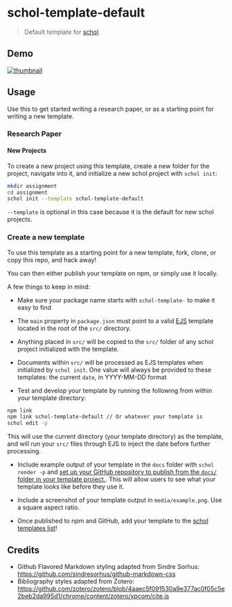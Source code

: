 # schol-template-default

> Default template for [schol](https://github.com/schol-js/schol).

## Demo

[![thumbnail](https://github.com/schol-js/schol-template-default/media/example.png?size=200)](https://schol-js.github.io/schol-template-default)

## Usage

Use this to get started writing a research paper, or as a starting point for writing a new template.

### Research Paper

#### New Projects

To create a new project using this template, create a new folder for the project, navigate into it, and initialize a new schol project with `schol init`:

```sh
mkdir assignment
cd assignment
schol init --template schol-template-default
```

`--template` is optional in this case because it is the default for new schol projects.

### Create a new template

To use this template as a starting point for a new template, fork, clone, or copy this repo, and hack away!

You can then either publish your template on npm, or simply use it locally.

A few things to keep in mind:

 - Make sure your package name starts with `schol-template-` to make it easy to find

 - The `main` property in `package.json` must point to a valid [EJS](http://ejs.co/) template located in the root of the `src/` directory.

 - Anything placed in `src/` will be copied to the `src/` folder of any schol project initialized with the template.

 - Documents within `src/` will be processed as EJS templates when initialized by `schol init`. One value will always be provided to these templates: the current `date`, in YYYY-MM-DD format

 - Test and develop your template by running the following from within your template directory:

  ```sh
  npm link
  npm link schol-template-default // Or whatever your template is
  schol edit -p
  ```
  
  This will use the current directory (your template directory) as the template, and will run your  `src/` files through EJS to inject the date before further processing.

 - Include example output of your template in the `docs` folder with `schol render -p` and [set up your GitHub repository to publish from the `docs/` folder in your template project.](https://help.github.com/articles/configuring-a-publishing-source-for-github-pages/#publishing-your-github-pages-site-from-a-docs-folder-on-your-master-branch). This will allow users to see what your template looks like before they use it.

 - Include a screenshot of your template output in `media/example.png`. Use a square aspect ratio.

 - Once published to npm and GitHub, add your template to the [schol templates list](https://github.com/schol-js/schol/wiki/templates)!

## Credits

 - Github Flavored Markdown styling adapted from Sindre Sorhus: https://github.com/sindresorhus/github-markdown-css
 - Bibliography styles adapted from Zotero: https://github.com/zotero/zotero/blob/4aaec5f091530a9e377ac0f05c5e2beb2da995d1/chrome/content/zotero/xpcom/cite.js